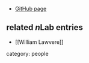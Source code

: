 
* [GitHub page](https://github.com/mattearnshaw/)

## related $n$Lab entries

* [[William Lawvere]]

category: people